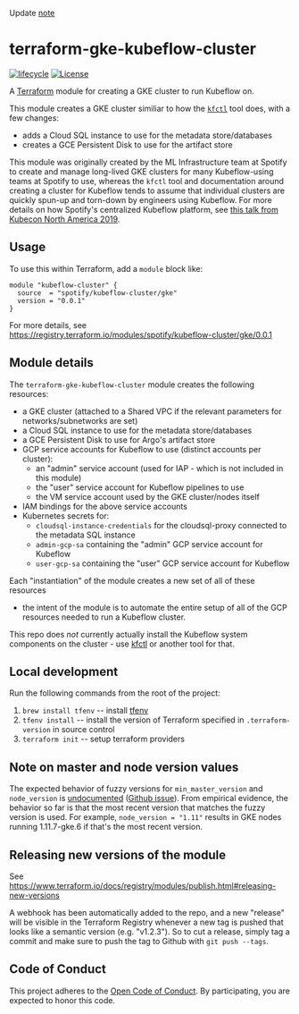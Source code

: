 Update [note](note.md) 


# terraform-gke-kubeflow-cluster

[![lifecycle](https://img.shields.io/badge/lifecycle-alpha-blue.svg)](https://img.shields.io/badge/lifecycle-alpha-blue.svg)
[![License](https://img.shields.io/badge/license-Apache--2.0-green)](LICENSE.txt)

A [Terraform][] module for creating a GKE cluster to run Kubeflow on.

This module creates a GKE cluster similiar to how the [`kfctl`][kfctl] tool
does, with a few changes:

- adds a Cloud SQL instance to use for the metadata store/databases
- creates a GCE Persistent Disk to use for the artifact store

This module was originally created by the ML Infrastructure team at Spotify to
create and manage long-lived GKE clusters for many Kubeflow-using teams at
Spotify to use, whereas the `kfctl` tool and documentation around creating a
cluster for Kubeflow tends to assume that individual clusters are quickly
spun-up and torn-down by engineers using Kubeflow. For more details on how
Spotify's centralized Kubeflow platform, see [this talk from Kubecon North
America 2019][kubecon-talk].

[Terraform]: https://www.terraform.io
[kubecon-talk]: https://www.youtube.com/watch?v=m9XhsnNSMAI

## Usage

To use this within Terraform, add a `module` block like:

```hcl
module "kubeflow-cluster" {
  source  = "spotify/kubeflow-cluster/gke"
  version = "0.0.1"
}
```

For more details, see https://registry.terraform.io/modules/spotify/kubeflow-cluster/gke/0.0.1

## Module details

The `terraform-gke-kubeflow-cluster` module creates the following resources:

- a GKE cluster (attached to a Shared VPC if the relevant parameters for
  networks/subnetworks are set)
- a Cloud SQL instance to use for the metadata store/databases
- a GCE Persistent Disk to use for Argo's artifact store
- GCP service accounts for Kubeflow to use (distinct accounts per cluster):
  - an "admin" service account (used for IAP - which is not included in this
    module)
  - the "user" service account for Kubeflow pipelines to use
  - the VM service account used by the GKE cluster/nodes itself
- IAM bindings for the above service accounts
- Kubernetes secrets for:
  - `cloudsql-instance-credentials` for the cloudsql-proxy connected to the metadata SQL instance
  - `admin-gcp-sa` containing the "admin" GCP service account for Kubeflow
  - `user-gcp-sa` containing the "user" GCP service account for Kubeflow

Each "instantiation" of the module creates a new set of all of these resources
- the intent of the module is to automate the entire setup of all of the GCP
resources needed to run a Kubeflow cluster.

This repo does _not_ currently actually install the Kubeflow system components
on the cluster - use [kfctl][] or another tool for that.

## Local development

Run the following commands from the root of the project:

1. `brew install tfenv` -- install [tfenv][]
1. `tfenv install` -- install the version of Terraform specified in
   `.terraform-version` in source control
1. `terraform init` -- setup terraform providers

## Note on master and node version values

The expected behavior of fuzzy versions for `min_master_version` and
`node_version` is [undocumented][1] ([Github issue][2]). From empirical
evidence, the behavior so far is that the most recent version that matches the
fuzzy version is used. For example, `node_version = "1.11"` results in GKE
nodes running 1.11.7-gke.6 if that's the most recent version.

## Releasing new versions of the module

See https://www.terraform.io/docs/registry/modules/publish.html#releasing-new-versions

A webhook has been automatically added to the repo, and a new "release" will be 
visible in the Terraform Registry whenever a new tag is pushed that looks like a 
semantic version (e.g. "v1.2.3"). So to cut a release, simply tag a commit and 
make sure to push the tag to Github with `git push --tags`.

## Code of Conduct
This project adheres to the [Open Code of Conduct][code-of-conduct]. By participating, you are expected to honor this code.

[1]: https://www.terraform.io/docs/providers/google/r/container_cluster.html#min_master_version
[2]: https://github.com/terraform-providers/terraform-provider-google/issues/3155
[tfenv]: https://github.com/tfutils/tfenv
[kfctl]: https://www.kubeflow.org/docs/gke/deploy/deploy-cli/
[code-of-conduct]: https://github.com/spotify/code-of-conduct/blob/master/code-of-conduct.md

